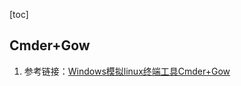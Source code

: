 [toc]

## Cmder+Gow

1.   参考链接：[Windows模拟linux终端工具Cmder+Gow](https://www.cnblogs.com/jimc/p/10188777.html)

